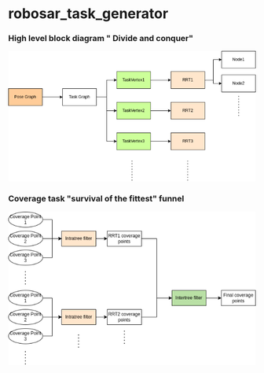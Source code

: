 # robosar_task_generator

### High level block diagram " Divide and conquer"
![Rest/API](./task_generator.drawio.png)

### Coverage task "survival of the fittest" funnel
![Rest/API](./coverage_task_filter.drawio.png)
